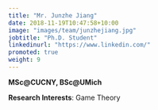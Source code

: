 ```yaml
---
title: "Mr. Junzhe Jiang"
date: 2018-11-19T10:47:58+10:00
image: "images/team/junzhejiang.jpg"
jobtitle: "Ph.D. Student"
linkedinurl: "https://www.linkedin.com/"
promoted: true
weight: 9
---
```

**MSc@CUCNY, BSc@UMich**

**Research Interests**: Game Theory